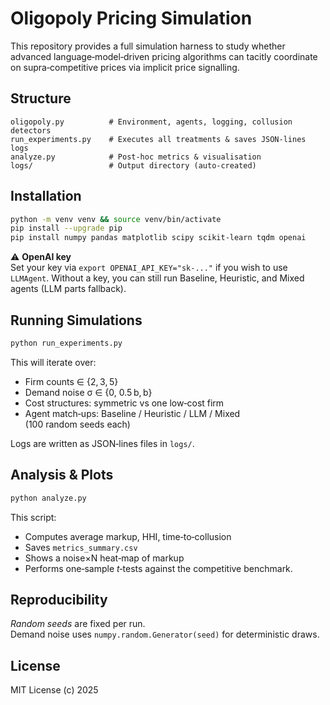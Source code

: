
# Oligopoly Pricing Simulation

This repository provides a full simulation harness to study whether advanced language‑model‑driven
pricing algorithms can tacitly coordinate on supra‑competitive prices via implicit price signalling.

## Structure

```
oligopoly.py          # Environment, agents, logging, collusion detectors
run_experiments.py    # Executes all treatments & saves JSON‑lines logs
analyze.py            # Post‑hoc metrics & visualisation
logs/                 # Output directory (auto‑created)
```

## Installation

```bash
python -m venv venv && source venv/bin/activate
pip install --upgrade pip
pip install numpy pandas matplotlib scipy scikit-learn tqdm openai
```

⚠️ **OpenAI key**  
Set your key via `export OPENAI_API_KEY="sk-..."` if you wish to use `LLMAgent`.
Without a key, you can still run Baseline, Heuristic, and Mixed agents (LLM parts fallback).

## Running Simulations

```bash
python run_experiments.py
```

This will iterate over:

* Firm counts ∈ {2, 3, 5}
* Demand noise σ ∈ {0, 0.5 b, b}
* Cost structures: symmetric vs one low‑cost firm
* Agent match‑ups: Baseline / Heuristic / LLM / Mixed  
  (100 random seeds each)

Logs are written as JSON‑lines files in `logs/`.

## Analysis & Plots

```bash
python analyze.py
```

This script:

* Computes average markup, HHI, time‑to‑collusion
* Saves `metrics_summary.csv`
* Shows a noise×N heat‑map of markup
* Performs one‑sample *t*‑tests against the competitive benchmark.

## Reproducibility

*Random seeds* are fixed per run.  
Demand noise uses `numpy.random.Generator(seed)` for deterministic draws.

## License

MIT License (c) 2025
